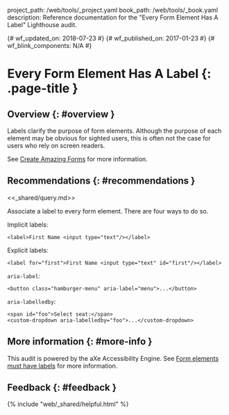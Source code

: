 project_path: /web/tools/_project.yaml
book_path: /web/tools/_book.yaml
description: Reference documentation for the "Every Form Element Has A Label" Lighthouse audit.

{# wf_updated_on: 2018-07-23 #}
{# wf_published_on: 2017-01-23 #}
{# wf_blink_components: N/A #}

# Every Form Element Has A Label  {: .page-title }

## Overview {: #overview }

Labels clarify the purpose of form elements. Although the purpose of each
element may be obvious for sighted users, this is often not the case for
users who rely on screen readers.

See [Create Amazing Forms](/web/fundamentals/design-and-ux/input/forms/#label_and_name_inputs_properly) for more information.

## Recommendations {: #recommendations }

<<_shared/query.md>>

Associate a label to every form element. There are four ways to do so.

Implicit labels:

    <label>First Name <input type="text"/></label>

Explicit labels:

    <label for="first">First Name <input type="text" id="first"/></label>

`aria-label`:

    <button class="hamburger-menu" aria-label="menu">...</button>

`aria-labelledby`:

    <span id="foo">Select seat:</span>
    <custom-dropdown aria-labelledby="foo">...</custom-dropdown>

## More information {: #more-info }

This audit is powered by the aXe Accessibility Engine. See [Form elements must
have labels][axe] for more information.

[axe]: https://dequeuniversity.com/rules/axe/1.1/label


## Feedback {: #feedback }

{% include "web/_shared/helpful.html" %}
